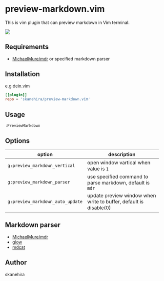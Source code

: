 # preview-markdown.vim
This is vim plugin that can preview markdown in Vim terminal.

![](https://i.imgur.com/ME5HBWP.png)

## Requirements
- [MichaelMure/mdr](https://github.com/MichaelMure/mdr) or specified markdown parser

## Installation
e.g dein.vim

```toml
[[plugin]]
repo = 'skanehira/preview-markdown.vim'
```

## Usage
```vim
:PreviewMarkdown
```

## Options
| option                           | description                                                       |
|----------------------------------|-------------------------------------------------------------------|
| `g:preview_markdown_vertical`    | open window vartical when value is `1`                            |
| `g:preview_markdown_parser`      | use specified command to parse markdown, default is `mdr`         |
| `g:preview_markdown_auto_update` | update preview window when write to buffer, default is disable(0) |

## Markdown parser
- [MichaelMure/mdr](https://github.com/MichaelMure/mdr)
- [glow](https://github.com/charmbracelet/glow)
- [mdcat](https://github.com/lunaryorn/mdcat)

## Author
skanehira
